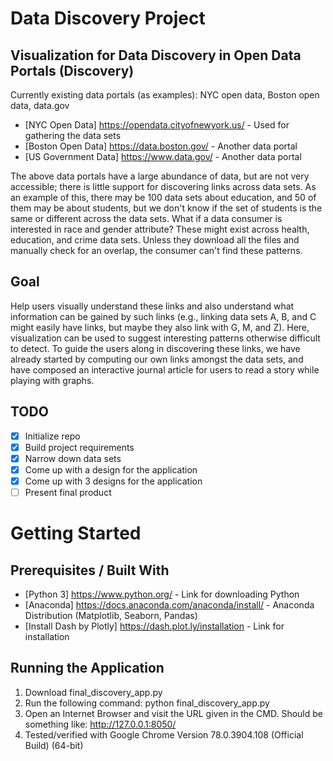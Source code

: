# Data Discovery Project

## Visualization for Data Discovery in Open Data Portals (Discovery)

Currently existing data portals (as examples): NYC open data, Boston open data, data.gov
* [NYC Open Data] https://opendata.cityofnewyork.us/ - Used for gathering the data sets
* [Boston Open Data] https://data.boston.gov/ - Another data portal
* [US Government Data] https://www.data.gov/ - Another data portal

The above data portals have a large abundance of data, but are not very accessible; there is little support for discovering links across data sets. As an example of this, there may be 100 data sets about education, and 50 of them may be about students, but we don't know if the set of students is the same or different across the data sets. What if a data consumer is interested in race and gender attribute? These might exist across health, education, and crime data sets. Unless they download all the files and manually check for an overlap, the consumer can't find these patterns.

## Goal

Help users visually understand these links and also understand what information can be gained by such links (e.g., linking data sets A, B, and C might easily have links, but maybe they also link with G, M, and Z). Here, visualization can be used to suggest interesting patterns otherwise difficult to detect. To guide the users along in discovering these links, we have already started by computing our own links amongst the data sets, and have composed an interactive journal article for users to read a story while playing with graphs.

## TODO

- [x] Initialize repo
- [x] Build project requirements
- [x] Narrow down data sets
- [x] Come up with a design for the application
- [x] Come up with 3 designs for the application
- [ ] Present final product

# Getting Started

## Prerequisites / Built With

* [Python 3] https://www.python.org/ - Link for downloading Python
* [Anaconda] https://docs.anaconda.com/anaconda/install/ - Anaconda Distribution (Matplotlib, Seaborn, Pandas)
* [Install Dash by Plotly] https://dash.plot.ly/installation - Link for installation

## Running the Application

1) Download final_discovery_app.py
2) Run the following command: python final_discovery_app.py
3) Open an Internet Browser and visit the URL given in the CMD. Should be something like: http://127.0.0.1:8050/
4) Tested/verified with Google Chrome Version 78.0.3904.108 (Official Build) (64-bit)
